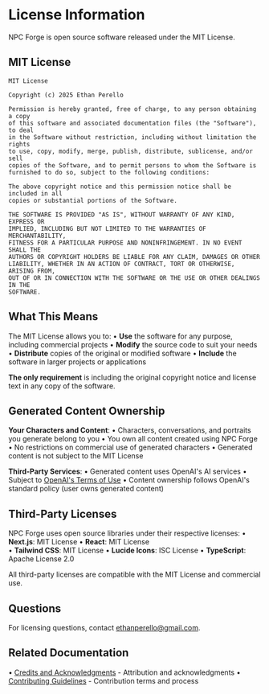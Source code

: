 # License Information

NPC Forge is open source software released under the MIT License.

## MIT License

```
MIT License

Copyright (c) 2025 Ethan Perello

Permission is hereby granted, free of charge, to any person obtaining a copy
of this software and associated documentation files (the "Software"), to deal
in the Software without restriction, including without limitation the rights
to use, copy, modify, merge, publish, distribute, sublicense, and/or sell
copies of the Software, and to permit persons to whom the Software is
furnished to do so, subject to the following conditions:

The above copyright notice and this permission notice shall be included in all
copies or substantial portions of the Software.

THE SOFTWARE IS PROVIDED "AS IS", WITHOUT WARRANTY OF ANY KIND, EXPRESS OR
IMPLIED, INCLUDING BUT NOT LIMITED TO THE WARRANTIES OF MERCHANTABILITY,
FITNESS FOR A PARTICULAR PURPOSE AND NONINFRINGEMENT. IN NO EVENT SHALL THE
AUTHORS OR COPYRIGHT HOLDERS BE LIABLE FOR ANY CLAIM, DAMAGES OR OTHER
LIABILITY, WHETHER IN AN ACTION OF CONTRACT, TORT OR OTHERWISE, ARISING FROM,
OUT OF OR IN CONNECTION WITH THE SOFTWARE OR THE USE OR OTHER DEALINGS IN THE
SOFTWARE.
```

## What This Means

The MIT License allows you to:
• **Use** the software for any purpose, including commercial projects
• **Modify** the source code to suit your needs
• **Distribute** copies of the original or modified software
• **Include** the software in larger projects or applications

**The only requirement** is including the original copyright notice and license text in any copy of the software.

## Generated Content Ownership

**Your Characters and Content**:
• Characters, conversations, and portraits you generate belong to you
• You own all content created using NPC Forge
• No restrictions on commercial use of generated characters
• Generated content is not subject to the MIT License

**Third-Party Services**:
• Generated content uses OpenAI's AI services
• Subject to [OpenAI's Terms of Use](https://openai.com/policies/terms-of-use)
• Content ownership follows OpenAI's standard policy (user owns generated content)

## Third-Party Licenses

NPC Forge uses open source libraries under their respective licenses:
• **Next.js**: MIT License
• **React**: MIT License  
• **Tailwind CSS**: MIT License
• **Lucide Icons**: ISC License
• **TypeScript**: Apache License 2.0

All third-party licenses are compatible with the MIT License and commercial use.

## Questions

For licensing questions, contact [ethanperello@gmail.com](mailto:ethanperello@gmail.com).

## Related Documentation

• [Credits and Acknowledgments](/docs/credits) - Attribution and acknowledgments
• [Contributing Guidelines](/docs/contributing) - Contribution terms and process